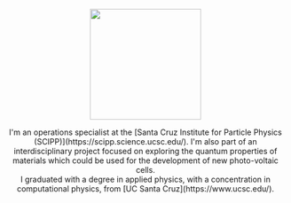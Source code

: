 <p align="center">
  <img src="jpr_hs.JPG" width="200">
  
<div style="text-align: center"> I'm an operations specialist at the [Santa Cruz Institute for Particle Physics (SCIPP)](https://scipp.science.ucsc.edu/). I'm also part of an interdisciplinary project focused on exploring the quantum properties of materials which could be used for the development of new photo-voltaic cells.
</div>

<div style="text-align: center">
I graduated with a degree in applied physics, with a concentration in computational physics, from [UC Santa Cruz](https://www.ucsc.edu/).
</div>
